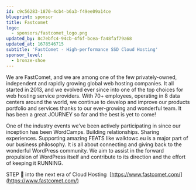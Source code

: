 ```yaml
---
id: c9c56283-1870-4cb4-b6a3-f49ee09a14ce
blueprint: sponsor
title: Fastcomet
logo:
  - sponsors/fastcomet_logo.png
updated_by: 8c7ebfc4-94cb-4f6f-bcea-fa48faf79a68
updated_at: 1678546715
subtitle: 'FastComet - High-performance SSD Cloud Hosting'
sponsor_level:
  - bronze-shoe
---
```

We are FastComet, and we are among one of the few privately-owned, independent and rapidly growing global web hosting companies. It all started in 2013, and we evolved ever since into one of the top choices for web hosting service providers. With 70+ employees, operating in 8 data centers around the world, we continue to develop and improve our products portfolio and services thanks to our ever-growing and wonderful team. It has been a great JOURNEY so far and the best is yet to come!

One of the industry events we’ve been actively participating in since our inception has been WordCamps. Building relationships. Sharing experiences. Supporting amazing FEATS like walktowc.eu is a major part of our business philosophy. It is all about connecting and giving back to the wonderful WordPress community. We aim to assist in the forward propulsion of WordPress itself and contribute to its direction and the effort of keeping it RUNNING.

STEP 👟 into the next era of Cloud Hosting  [https://www.fastcomet.com/](https://www.fastcomet.com/)